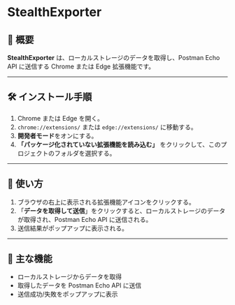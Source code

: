 # StealthExporter

## 🔎 概要

**StealthExporter** は、ローカルストレージのデータを取得し、Postman Echo API に送信する Chrome または Edge 拡張機能です。

---

## 🛠️ インストール手順

1. Chrome または Edge を開く。
2. `chrome://extensions/` または `edge://extensions/` に移動する。
3. **開発者モード**をオンにする。
4. **「パッケージ化されていない拡張機能を読み込む」** をクリックして、このプロジェクトのフォルダを選択する。

---

## 🚀 使い方

1. ブラウザの右上に表示される拡張機能アイコンをクリックする。
2. 「**データを取得して送信**」をクリックすると、ローカルストレージのデータが取得され、Postman Echo API に送信される。
3. 送信結果がポップアップに表示される。

---

## 📌 主な機能

- ローカルストレージからデータを取得
- 取得したデータを Postman Echo API に送信
- 送信成功/失敗をポップアップに表示
